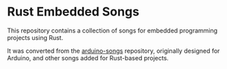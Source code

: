 # Rust Embedded Songs
This repository contains a collection of songs for embedded programming projects using Rust. 

It was converted from the [arduino-songs](https://github.com/robsoncouto/arduino-songs) repository, originally designed for Arduino, and other songs added for Rust-based projects.

